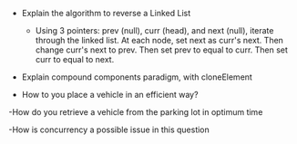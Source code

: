 - Explain the algorithm to reverse a Linked List
  - Using 3 pointers: prev (null), curr (head), and next (null), iterate through the linked list. At each node, set next as curr's next. Then change curr's next to prev. Then set prev to equal to curr. Then set curr to equal to next.


- Explain compound components paradigm, with cloneElement


- How to you place a vehicle in an efficient way?


-How do you retrieve a vehicle from the parking lot in optimum time


-How is concurrency a possible issue in this question
